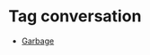 <!--
title: Tag conversation
date: 2020-06-28T14:51:44.944Z
tags:
-->
# Tag conversation

 * [Garbage](96463749867.md)